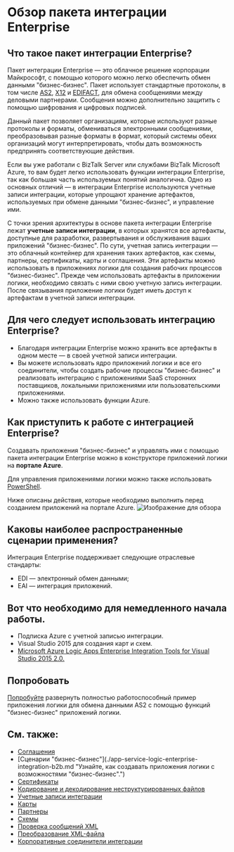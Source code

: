 <properties 
	pageTitle="Обзор интеграции Enterprise | Служба приложений Microsoft Azure | Microsoft Azure" 
	description="Используйте функции интеграции Enterprise, чтобы реализовать сценарии бизнес-процессов и интеграции с помощью приложений логики." 
	services="logic-apps" 
	documentationCenter=".net,nodejs,java"
	authors="msftman" 
	manager="erikre" 
	editor="cgronlun"/>

<tags 
	ms.service="logic-apps" 
	ms.workload="integration" 
	ms.tgt_pltfrm="na" 
	ms.devlang="na" 
	ms.topic="article" 
	ms.date="09/08/2016" 
	ms.author="deonhe"/>

# Обзор пакета интеграции Enterprise

## Что такое пакет интеграции Enterprise?
Пакет интеграции Enterprise — это облачное решение корпорации Майкрософт, с помощью которого можно легко обеспечить обмен данными "бизнес-бизнес". Пакет использует стандартные протоколы, в том числе [AS2](./app-service-logic-enterprise-integration-as2.md), [X12](./app-service-logic-enterprise-integration-x12.md) и [EDIFACT](./app-service-logic-enterprise-integration-edifact.md), для обмена сообщениями между деловыми партнерами. Сообщения можно дополнительно защитить с помощью шифрования и цифровых подписей.

Данный пакет позволяет организациям, которые используют разные протоколы и форматы, обмениваться электронными сообщениями, преобразовывая разные форматы в формат, который системы обеих организаций могут интерпретировать, чтобы дать возможность предпринять соответствующие действия.

Если вы уже работали с BizTalk Server или службами BizTalk Microsoft Azure, то вам будет легко использовать функции интеграции Enterprise, так как большая часть используемых понятий аналогична. Одно из основных отличий — в интеграции Enterprise используются учетные записи интеграции, которые упрощают хранение артефактов, используемых при обмене данными "бизнес-бизнес", и управление ими.

С точки зрения архитектуры в основе пакета интеграции Enterprise лежат **учетные записи интеграции**, в которых хранятся все артефакты, доступные для разработки, развертывания и обслуживания ваших приложений "бизнес-бизнес". По сути, учетная запись интеграции — это облачный контейнер для хранения таких артефактов, как схемы, партнеры, сертификаты, карты и соглашения. Эти артефакты можно использовать в приложениях логики для создания рабочих процессов "бизнес-бизнес". Прежде чем использовать артефакты в приложении логики, необходимо связать с ними свою учетную запись интеграции. После связывания приложение логики будет иметь доступ к артефактам в учетной записи интеграции.

## Для чего следует использовать интеграцию Enterprise?
- Благодаря интеграции Enterprise можно хранить все артефакты в одном месте — в своей учетной записи интеграции.
- Вы можете использовать ядро приложений логики и все его соединители, чтобы создать рабочие процессы "бизнес-бизнес" и реализовать интеграцию с приложениями SaaS сторонних поставщиков, локальными приложениями или пользовательскими приложениями.
- Можно также использовать функции Azure.

## Как приступить к работе с интеграцией Enterprise?
Создавать приложения "бизнес-бизнес" и управлять ими с помощью пакета интеграции Enterprise можно в конструкторе приложений логики на **портале Azure**.

Для управления приложениями логики можно также использовать [PowerShell](https://msdn.microsoft.com/library/azure/mt652195.aspx "Разделы о PowerShell для приложений логики").

Ниже описаны действия, которые необходимо выполнить перед созданием приложений на портале Azure. ![Изображение для обзора](./media/app-service-logic-enterprise-integration-overview/overview-0.png)

## Каковы наиболее распространенные сценарии применения?

Интеграция Enterprise поддерживает следующие отраслевые стандарты:

- EDI — электронный обмен данными;
- EAI — интеграция приложений.

## Вот что необходимо для немедленного начала работы.
- Подписка Azure с учетной записью интеграции.
- Visual Studio 2015 для создания карт и схем.
- [Microsoft Azure Logic Apps Enterprise Integration Tools for Visual Studio 2015 2.0.](https://aka.ms/vsmapsandschemas)

## Попробовать
[Попробуйте](https://github.com/Azure/azure-quickstart-templates/tree/master/201-logic-app-as2-send-receive) развернуть полностью работоспособный пример приложения логики для обмена данными AS2 с помощью функций "бизнес-бизнес" приложений логики.

## См. также:
- [Соглашения](./app-service-logic-enterprise-integration-agreements.md "Узнайте о соглашениях интеграции Enterprise.")
- [Сценарии "бизнес-бизнес"](./app-service-logic-enterprise-integration-b2b.md "Узнайте, как создавать приложения логики с возможностями "бизнес-бизнес".")
- [Сертификаты](./app-service-logic-enterprise-integration-certificates.md "Узнайте о сертификатах интеграции Enterprise.")
- [Кодирование и декодирование неструктурированных файлов](./app-service-logic-enterprise-integration-flatfile.md "Узнайте, как для кодировать и декодировать содержимое неструктурированных файлов.")
- [Учетные записи интеграции](./app-service-logic-enterprise-integration-accounts.md "Узнайте об учетных записях интеграции.")
- [Карты](./app-service-logic-enterprise-integration-maps.md "Узнайте о картах интеграции Enterprise.")
- [Партнеры](./app-service-logic-enterprise-integration-partners.md "Узнайте о партнерах интеграции Enterprise.")
- [Схемы](./app-service-logic-enterprise-integration-schemas.md "Узнайте о схемах интеграции Enterprise.")
- [Проверка сообщений XML](./app-service-logic-enterprise-integration-xml.md "Узнайте, как проверять сообщения XML с помощью приложений логики.")
- [Преобразование XML-файла](./app-service-logic-enterprise-integration-transform.md "Узнайте о картах интеграции Enterprise.")
- [Корпоративные соединители интеграции](../connectors/apis-list.md "Узнайте о соединителях пакета интеграции Enterprise.")

<!---HONumber=AcomDC_0921_2016-->